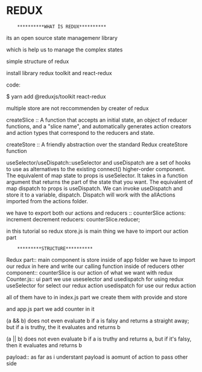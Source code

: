 # REDUX 
        **********WHAT İS REDUX**********

its an open source state managemenr library

which is help us to manage the complex states

simple structure of redux

install library redux toolkit and react-redux

code:
  
$ yarn add @reduxjs/toolkit react-redux

multiple store are not reccommenden by creater of redux

createSlice :: A function that accepts an initial state, an object of reducer functions, and a "slice name", and automatically generates action creators and action types that correspond to the reducers and state.


createStore :: A friendly abstraction over the standard Redux createStore function

useSelector/useDispatch::useSelector and useDispatch are a set of hooks to use as alternatives to the existing connect() higher-order component. The equivalent of map state to props is useSelector. It takes in a function argument that returns the part of the state that you want. The equivalent of map dispatch to props is useDispatch. We can invoke useDispatch and store it to a variable, dispatch. Dispatch will work with the allActions imported from the actions folder.


we have to export both our actions and reducers :: counterSlice actions: increment decrement reducers: counterSlice.reducer;

in this tutorial so redux store.js is main thing we have to import our action part

        *********STRUCTURE**********


Redux part:: main component is store inside of app folder we have to import our redux in here and write our calling function inside of reducers
other component:: counterSlice is our action of what we want with redux 
Counter.js:: ui part we use useselector and usedispatch for using redux useSelector for select our redux action usedispatch for use our redux action 

all of them have to in index.js part we create them with provide and store 

and app.js part we add counter in it 

(a && b) does not even evaluate b if a is falsy and returns a straight away; but if a is truthy, the it evaluates and returns b

(a || b) does not even evaluate b if a is truthy and returns a, but if it's falsy, then it evaluates and returns b

payload:: as far as i understant payload is aomunt of action to pass other side 
